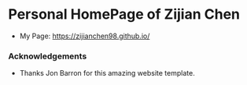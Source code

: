 Personal HomePage of Zijian Chen
=====
- My Page: https://zijianchen98.github.io/

### Acknowledgements
- Thanks Jon Barron for this amazing website template.